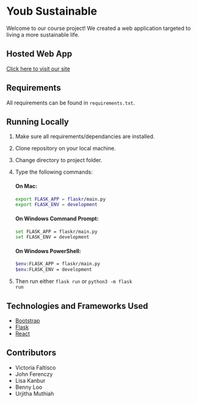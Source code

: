 # Youb Sustainable
Welcome to our course project! We created a web application targeted to living a more sustainable life.

## Hosted Web App
[Click here to visit our site](https://youbsustainable.herokuapp.com)

## Requirements
All requirements can be found in <code>requirements.txt</code>.

## Running Locally
1. Make sure all requirements/dependancies are installed. 
2. Clone repository on your local machine.
3. Change directory to project folder. 
4. Type the following commands:

    #### On Mac: 
    ```sh
    export FLASK_APP = flaskr/main.py
    export FLASK_ENV = development
    ```
   #### On Windows Command Prompt: 
    ```sh
    set FLASK_APP = flaskr/main.py
    set FLASK_ENV = development
    ```
    #### On Windows PowerShell: 
    ```sh
    $env:FLASK_APP = flaskr/main.py
    $env:FLASK_ENV = development
    ```

5. Then run either <code>flask run</code> or <code>python3 -m flask run</code>

## Technologies and Frameworks Used
- [Bootstrap](https://getbootstrap.com/)
- [Flask](https://flask.palletsprojects.com/en/1.1.x/) 
- [React](https://reactjs.org/)

## Contributors
- Victoria Faltisco
- John Ferenczy 
- Lisa Kanbur 
- Benny Loo
- Urjitha Muthiah
